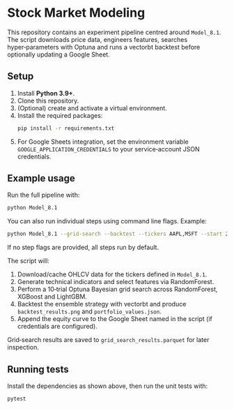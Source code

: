 # Stock Market Modeling

This repository contains an experiment pipeline centred around `Model_8.1`. The script downloads price data, engineers features, searches hyper‑parameters with Optuna and runs a vectorbt backtest before optionally updating a Google Sheet.

## Setup

1. Install **Python 3.9+**.
2. Clone this repository.
3. (Optional) create and activate a virtual environment.
4. Install the required packages:
   ```bash
   pip install -r requirements.txt
   ```
5. For Google Sheets integration, set the environment variable
    `GOOGLE_APPLICATION_CREDENTIALS` to your service‑account JSON credentials.

## Example usage

Run the full pipeline with:

```bash
python Model_8.1
```

You can also run individual steps using command line flags. Example:

```bash
python Model_8.1 --grid-search --backtest --tickers AAPL,MSFT --start 2020-01-01 --end 2023-01-01
```

If no step flags are provided, all steps run by default.

The script will:

1. Download/cache OHLCV data for the tickers defined in `Model_8.1`.
2. Generate technical indicators and select features via RandomForest.
3. Perform a 10‑trial Optuna Bayesian grid search across RandomForest, XGBoost and LightGBM.
4. Backtest the ensemble strategy with vectorbt and produce `backtest_results.png`
   and `portfolio_values.json`.
5. Append the equity curve to the Google Sheet named in the script (if credentials
   are configured).

Grid‑search results are saved to `grid_search_results.parquet` for later inspection.

## Running tests

Install the dependencies as shown above, then run the unit tests with:

```bash
pytest
```
